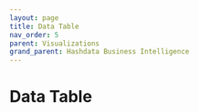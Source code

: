 ```yaml
---
layout: page
title: Data Table
nav_order: 5
parent: Visualizations
grand_parent: Hashdata Business Intelligence
---
```

# Data Table


